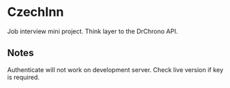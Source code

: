 CzechInn
========

Job interview mini project. Think layer to the DrChrono API.

Notes
-----

Authenticate will not work on development server.
Check live version if key is required.
